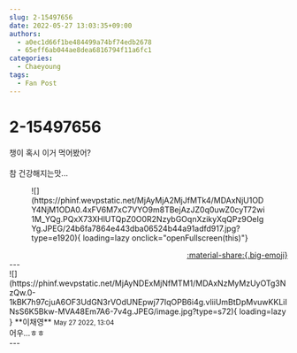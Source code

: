 ```yaml
---
slug: 2-15497656
date: 2022-05-27 13:03:35+09:00
authors:
  - a0ec1d66f1be484499a74bf74edb2678
  - 65eff6ab044ae8dea6816794f11a6fc1
categories:
  - Chaeyoung
tags:
  - Fan Post
---
```


# 2-15497656

<div class="post-container" markdown="1">
<div class="content-container md-sidebar__scrollwrap" markdown="1">

챙이 혹시 이거 먹어봤어?<br><br>참 건강해지는맛...
<figure markdown="1">
![](https://phinf.wevpstatic.net/MjAyMjA2MjJfMTk4/MDAxNjU1ODY4NjM1ODA0.4xFV6M7xC7VYO9m8TBejAzJZ0q0uwZ0cyT72wi1M_YQg.PQxX73XHlUTQpZ0O0R2NzybGOqnXzikyXqQPz9OeIgYg.JPEG/24b6fa7864e443dba06524b44a91adfd917.jpg?type=e1920){ loading=lazy onclick="openFullscreen(this)"}
</figure>


</div>
</div>

<div style="text-align: right;" markdown="1">
<a href="https://weverse.io/fromis9/fanpost/2-15497656" style="text-align: right;">:material-share:{.big-emoji}</a>
</div>
---

<div class="comments-container md-sidebar__scrollwrap" markdown="1">
<div class="comment" markdown="1">
<div class='id-container' markdown="1">
![](https://phinf.wevpstatic.net/MjAyNDExMjNfMTM1/MDAxNzMyMzUyOTg3NzQw.0-1kBK7h97cjuA6OF3UdGN3rVOdUNEpwj77IqOPB6i4g.vliiUmBtDpMvuwKKLiINsS6K5Bkw-MVA48Em7A6-7v4g.JPEG/image.jpg?type=s72){ loading=lazy }
**<span class="artist">이채영</span>** <small>May 27 2022, 13:04</small><br>
</div>
<div class='comment-body' markdown="1">
어우...ㅎㅎ
</div>
</div>
</div>
---
